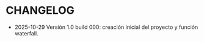 # CHANGELOG

- 2025-10-29 Versión 1.0 build 000: creación inicial del proyecto y función waterfall.
